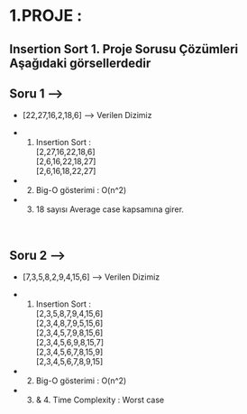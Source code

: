 # **1.PROJE :** 

## Insertion Sort 1. Proje Sorusu Çözümleri Aşağıdaki görsellerdedir

## **Soru 1 -->** 

- [22,27,16,2,18,6]  --> Verilen Dizimiz  
- 1. Insertion Sort :                     <br>
                        [2,27,16,22,18,6] <br>
                        [2,6,16,22,18,27] <br>
                        [2,6,16,18,22,27] 

- 2. Big-O gösterimi : O(n^2)
- 3. 18 sayısı Average case kapsamına girer.
<br>

## **Soru 2 -->**

- [7,3,5,8,2,9,4,15,6]  --> Verilen Dizimiz 
- 1. Insertion Sort :                        <br>
                        [2,3,5,8,7,9,4,15,6] <br>
                        [2,3,4,8,7,9,5,15,6] <br>
                        [2,3,4,5,7,9,8,15,6] <br>
                        [2,3,4,5,6,9,8,15,7] <br>
                        [2,3,4,5,6,7,8,15,9] <br>
                        [2,3,4,5,6,7,8,9,15] 

- 2. Big-O gösterimi : O(n^2)      
- 3. & 4. Time Complexity : Worst case                  
